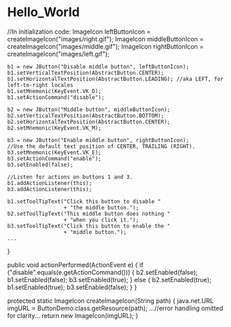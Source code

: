 # Hello_World
//In initialization code:
    ImageIcon leftButtonIcon = createImageIcon("images/right.gif");
    ImageIcon middleButtonIcon = createImageIcon("images/middle.gif");
    ImageIcon rightButtonIcon = createImageIcon("images/left.gif");

    b1 = new JButton("Disable middle button", leftButtonIcon);
    b1.setVerticalTextPosition(AbstractButton.CENTER);
    b1.setHorizontalTextPosition(AbstractButton.LEADING); //aka LEFT, for left-to-right locales
    b1.setMnemonic(KeyEvent.VK_D);
    b1.setActionCommand("disable");

    b2 = new JButton("Middle button", middleButtonIcon);
    b2.setVerticalTextPosition(AbstractButton.BOTTOM);
    b2.setHorizontalTextPosition(AbstractButton.CENTER);
    b2.setMnemonic(KeyEvent.VK_M);

    b3 = new JButton("Enable middle button", rightButtonIcon);
    //Use the default text position of CENTER, TRAILING (RIGHT).
    b3.setMnemonic(KeyEvent.VK_E);
    b3.setActionCommand("enable");
    b3.setEnabled(false);

    //Listen for actions on buttons 1 and 3.
    b1.addActionListener(this);
    b3.addActionListener(this);

    b1.setToolTipText("Click this button to disable "
                      + "the middle button.");
    b2.setToolTipText("This middle button does nothing "
                      + "when you click it.");
    b3.setToolTipText("Click this button to enable the "
                      + "middle button.");
    ...
}

public void actionPerformed(ActionEvent e) {
    if ("disable".equals(e.getActionCommand())) {
        b2.setEnabled(false);
        b1.setEnabled(false);
        b3.setEnabled(true);
    } else {
        b2.setEnabled(true);
        b1.setEnabled(true);
        b3.setEnabled(false);
    }
} 

protected static ImageIcon createImageIcon(String path) {
    java.net.URL imgURL = ButtonDemo.class.getResource(path);
    ...//error handling omitted for clarity...
    return new ImageIcon(imgURL);
}
